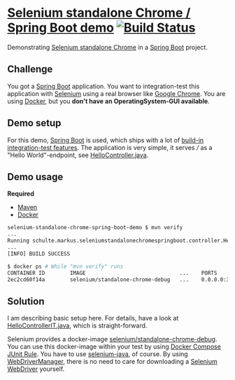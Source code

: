 # [Selenium standalone Chrome / Spring Boot demo](https://github.com/SchulteMarkus/selenium-standalone-chrome-spring-boot-demo) [![Build Status](https://travis-ci.org/SchulteMarkus/selenium-standalone-chrome-spring-boot-demo.svg?branch=master)](https://travis-ci.org/SchulteMarkus/selenium-standalone-chrome-spring-boot-demo)
Demonstrating [Selenium standalone Chrome](https://github.com/SeleniumHQ/docker-selenium/tree/master/StandaloneChromeDebug) in a 
[Spring Boot](https://projects.spring.io/spring-boot/) project.

## Challenge

You got a [Spring Boot](https://projects.spring.io/spring-boot/) application. You want to 
integration-test this application with [Selenium](http://www.seleniumhq.org/) using a real browser 
like [Google Chrome](https://www.google.de/chrome/browser/desktop/index.html). You are using 
[Docker](https://www.docker.com/), but you **don't have an OperatingSystem-GUI available**.

## Demo setup

For this demo, [Spring Boot](https://projects.spring.io/spring-boot/) is used, which ships with a lot
of [build-in integration-test features](https://docs.spring.io/spring/docs/current/spring-framework-reference/html/integration-testing.html).
The application is very simple, it serves */* as a "Hello World"-endpoint, see 
[HelloController.java](src/main/java/schulte/markus/seleniumstandalonechromespringboot/controller/HelloController.java).

## Demo usage

**Required**
- [Maven](https://maven.apache.org/)
- [Docker](https://www.docker.com/)

```bash
selenium-standalone-chrome-spring-boot-demo $ mvn verify
...
Running schulte.markus.seleniumstandalonechromespringboot.controller.HelloControllerIT
...
[INFO] BUILD SUCCESS
```

```bash
$ docker ps # While "mvn verify" runs
CONTAINER ID        IMAGE                              ...    PORTS                                              NAMES
2ec2cd60f14a        selenium/standalone-chrome-debug   ...    0.0.0.0:32779->4444/tcp, 0.0.0.0:32778->5900/tcp   a5fc9c37_selenium-standalone-chrome_1
```

## Solution

I am describing basic setup here. For details, have a look at [HelloControllerIT.java](src/test/java/schulte/markus/seleniumstandalonechromespringboot/controller/HelloControllerIT.java),
which is straight-forward.

Selenium provides a docker-image [selenium/standalone-chrome-debug](https://hub.docker.com/r/selenium/standalone-chrome-debug/).
You can use this docker-image within your test by using [Docker Compose JUnit Rule](https://github.com/palantir/docker-compose-rule).
You have to use [selenium-java](http://central.maven.org/maven2/org/seleniumhq/selenium/selenium-java/), of course. 
By using [WebDriverManager](https://github.com/bonigarcia/webdrivermanager), there is no need to care for downloading
a [Selenium WebDriver](http://www.seleniumhq.org/docs/03_webdriver.jsp) yourself.

 
